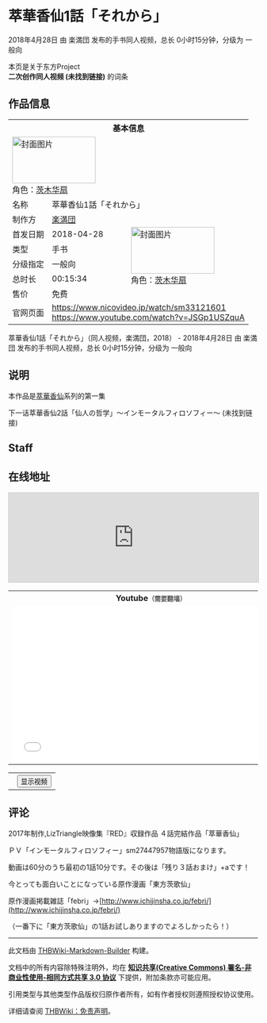 # 萃華香仙1話「それから」

<!-- source html: G:\repos\THBWiki-Markdown-Builder\THBWikiMarkdown\Temp\main\e\ed\ns0%3A%E8%90%83%E8%8F%AF%E9%A6%99%E4%BB%991%E8%A9%B1%E3%80%8C%E3%81%9D%E3%82%8C%E3%81%8B%E3%82%89%E3%80%8D.html -->

2018年4月28日 由 楽満団  发布的手书同人视频，总长 0小时15分钟，分级为 一般向

本页是关于东方Project  
 **二次创作同人视频 (未找到链接)** 的词条
## 作品信息

<table><tbody><tr><th colspan="3">基本信息</th></tr><tr><td class="cover-artwork-mobile" colspan="2"><a href="./文件-萃華香仙1話「それから」封面.jpg.md" class="image" title="封面图片"><img alt="封面图片" src="https://upload.thwiki.cc/thumb/4/49/%E8%90%83%E8%8F%AF%E9%A6%99%E4%BB%991%E8%A9%B1%E3%80%8C%E3%81%9D%E3%82%8C%E3%81%8B%E3%82%89%E3%80%8D%E5%B0%81%E9%9D%A2.jpg/168px-%E8%90%83%E8%8F%AF%E9%A6%99%E4%BB%991%E8%A9%B1%E3%80%8C%E3%81%9D%E3%82%8C%E3%81%8B%E3%82%89%E3%80%8D%E5%B0%81%E9%9D%A2.jpg" decoding="async" loading="lazy" width="168" height="94" srcset="https://upload.thwiki.cc/thumb/4/49/%E8%90%83%E8%8F%AF%E9%A6%99%E4%BB%991%E8%A9%B1%E3%80%8C%E3%81%9D%E3%82%8C%E3%81%8B%E3%82%89%E3%80%8D%E5%B0%81%E9%9D%A2.jpg/252px-%E8%90%83%E8%8F%AF%E9%A6%99%E4%BB%991%E8%A9%B1%E3%80%8C%E3%81%9D%E3%82%8C%E3%81%8B%E3%82%89%E3%80%8D%E5%B0%81%E9%9D%A2.jpg 1.5x, https://upload.thwiki.cc/4/49/%E8%90%83%E8%8F%AF%E9%A6%99%E4%BB%991%E8%A9%B1%E3%80%8C%E3%81%9D%E3%82%8C%E3%81%8B%E3%82%89%E3%80%8D%E5%B0%81%E9%9D%A2.jpg 2x" data-file-width="336" data-file-height="188"></a><div class="cover-char">角色：<a href="./茨木华扇.md" title="茨木华扇">茨木华扇</a></div></td>
</tr><tr><td class="label">名称</td><td colspan="2"> 萃華香仙1話「それから」 </td></tr><tr><td class="label">制作方</td><td><a href="./楽満団.md" title="楽満団">楽満団</a></td><td class="cover-artwork" rowspan="6" style="min-width:168px;"><a href="./文件-萃華香仙1話「それから」封面.jpg.md" class="image" title="封面图片"><img alt="封面图片" src="https://upload.thwiki.cc/thumb/4/49/%E8%90%83%E8%8F%AF%E9%A6%99%E4%BB%991%E8%A9%B1%E3%80%8C%E3%81%9D%E3%82%8C%E3%81%8B%E3%82%89%E3%80%8D%E5%B0%81%E9%9D%A2.jpg/168px-%E8%90%83%E8%8F%AF%E9%A6%99%E4%BB%991%E8%A9%B1%E3%80%8C%E3%81%9D%E3%82%8C%E3%81%8B%E3%82%89%E3%80%8D%E5%B0%81%E9%9D%A2.jpg" decoding="async" loading="lazy" width="168" height="94" srcset="https://upload.thwiki.cc/thumb/4/49/%E8%90%83%E8%8F%AF%E9%A6%99%E4%BB%991%E8%A9%B1%E3%80%8C%E3%81%9D%E3%82%8C%E3%81%8B%E3%82%89%E3%80%8D%E5%B0%81%E9%9D%A2.jpg/252px-%E8%90%83%E8%8F%AF%E9%A6%99%E4%BB%991%E8%A9%B1%E3%80%8C%E3%81%9D%E3%82%8C%E3%81%8B%E3%82%89%E3%80%8D%E5%B0%81%E9%9D%A2.jpg 1.5x, https://upload.thwiki.cc/4/49/%E8%90%83%E8%8F%AF%E9%A6%99%E4%BB%991%E8%A9%B1%E3%80%8C%E3%81%9D%E3%82%8C%E3%81%8B%E3%82%89%E3%80%8D%E5%B0%81%E9%9D%A2.jpg 2x" data-file-width="336" data-file-height="188"></a><div class="cover-char">角色：<a href="./茨木华扇.md" title="茨木华扇">茨木华扇</a></div></td>
</tr><tr><td class="label">首发日期</td><td>2018-04-28</td></tr><tr><td class="label">类型</td><td>手书</td></tr><tr><td class="label">分级指定</td><td>一般向</td></tr><tr><td class="label">总时长</td><td>00:15:34</td></tr><tr><td class="label">售价</td><td>免费</td></tr>
<tr><td class="label">官网页面</td><td colspan="2"><a rel="nofollow" class="external free" href="https://www.nicovideo.jp/watch/sm33121601">https://www.nicovideo.jp/watch/sm33121601</a><br><a rel="nofollow" class="external free" href="https://www.youtube.com/watch?v=JSGp1USZquA">https://www.youtube.com/watch?v=JSGp1USZquA</a></td></tr></tbody></table>

萃華香仙1話「それから」（同人视频，楽満団，2018） - 2018年4月28日 由 楽満団  发布的手书同人视频，总长 0小时15分钟，分级为 一般向
## 说明
  
本作品是[萃華香仙](./萃華香仙.md)系列的第一集  

下一话萃華香仙2話「仙人の哲学」～インモータルフィロソフィー～ (未找到链接)
  

## Staff
## 在线地址
  
<iframe width="100%" height="180" src="https://ext.nicovideo.jp/thumb/sm33121601" scrolling="no" style="border:solid 1px #CCC;" frameborder="0"><a href="http://www.nicovideo.jp/watch/sm33121601">,</a></iframe>

  


<table>

<tbody><tr>
<th>Youtube<span style="font-family: sans-serif; cursor: default; color:#555; font-size: 0.8em; bottom: 0.1em; font-weight: bold;" title="连接到需要翻墙网页">（需要翻墙）</span>
</th></tr>
<tr>
<td><iframe width="560" height="315" src="//www.youtube-nocookie.com/embed/JSGp1USZquA?" frameborder="0" allowfullscreen=""></iframe>
</td></tr></tbody></table>


  


  

<table>
<tr><th style="text-align: center;"><a class="bilibili-title external text" target="_blank" rel="nofollow" style="margin: 0 0.4em 0 0.2em;"></a><input type="button" class="bilibili-toggle" value="显示视频" style="float: right;"></th></tr>
<tr class="bilibili-video" style="display: none;"><td></td></tr>
</table>





## 评论

  
2017年制作,LizTriangle映像集『RED』収録作品 ４話完結作品「萃華香仙」  

ＰＶ「インモータルフィロソフィー」sm27447957物語版になります。  

動画は60分のうち最初の1話10分です。その後は「残り３話おまけ」+aです！  

  

今とっても面白いことになっている原作漫画「東方茨歌仙」  

原作漫画掲載雑誌「febri」→[http://www.ichijinsha.co.jp/febri/](http://www.ichijinsha.co.jp/febri/)  

（一番下に「東方茨歌仙」の1話お試しありますのでよろしかったら！）
  







---

此文档由 [THBWiki-Markdown-Builder](https://github.com/Delsin-Yu/THBWiki-Markdown-Builder) 构建。

文档中的所有内容除特殊注明外，均在 [**知识共享(Creative Commons) 署名-非商业性使用-相同方式共享 3.0 协议**](https://creativecommons.org/licenses/by-sa/3.0/deed.zh-hans) 下提供，附加条款亦可能应用。

引用类型与其他类型作品版权归原作者所有，如有作者授权则遵照授权协议使用。

详细请查阅 [THBWiki：免责声明](https://thbwiki.cc/THBWiki:%E5%85%8D%E8%B4%A3%E5%A3%B0%E6%98%8E)。

